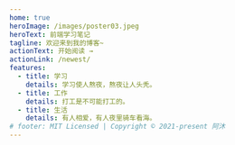 ```yaml
---
home: true
heroImage: /images/poster03.jpeg
heroText: 前端学习笔记
tagline: 欢迎来到我的博客~
actionText: 开始阅读 →
actionLink: /newest/
features:
  - title: 学习
    details: 学习使人熬夜，熬夜让人头秃。
  - title: 工作
    details: 打工是不可能打工的。
  - title: 生活
    details: 有人相爱，有人夜里骑车看海。
# footer: MIT Licensed | Copyright © 2021-present 阿沐
---
```


<home-footer />
